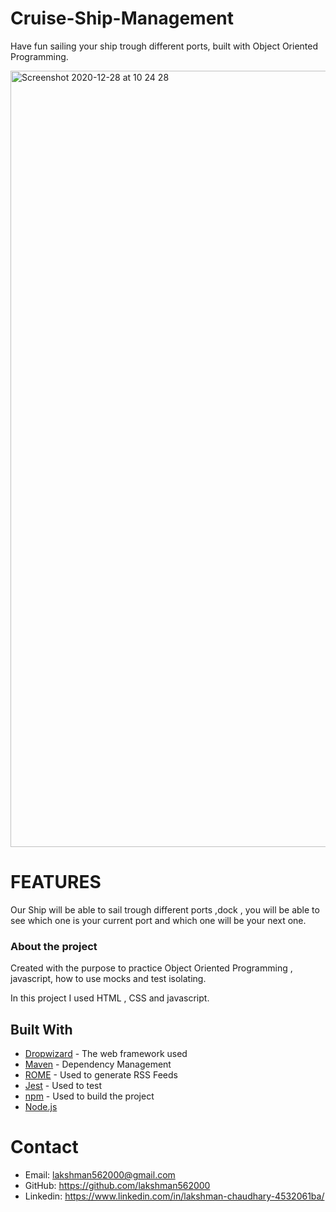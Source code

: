# Cruise-Ship-Management

Have fun sailing your ship trough different ports, built with Object Oriented Programming.

<img width="1242" alt="Screenshot 2020-12-28 at 10 24 28" src="https://user-images.githubusercontent.com/64982185/103207757-069ce680-48f7-11eb-96a8-add02ed85a0e.png">

# FEATURES

Our Ship will be able to sail trough different ports ,dock , you will be able to see which one is your current port and which one will be your next one.

### About the project

Created with the purpose to practice Object Oriented Programming , javascript, how to use mocks and test isolating.

In this project I used HTML , CSS and javascript.

## Built With

- [Dropwizard](http://www.dropwizard.io/1.0.2/docs/) - The web framework used
- [Maven](https://maven.apache.org/) - Dependency Management
- [ROME](https://rometools.github.io/rome/) - Used to generate RSS Feeds
- [Jest](https://jestjs.io/) - Used to test
- [npm](https://www.npmjs.com/) - Used to build the project
- [Node.js](https://nodejs.org/en)


# Contact

- Email: lakshman562000@gmail.com
- GitHub: https://github.com/lakshman562000
- Linkedin: https://www.linkedin.com/in/lakshman-chaudhary-4532061ba/
